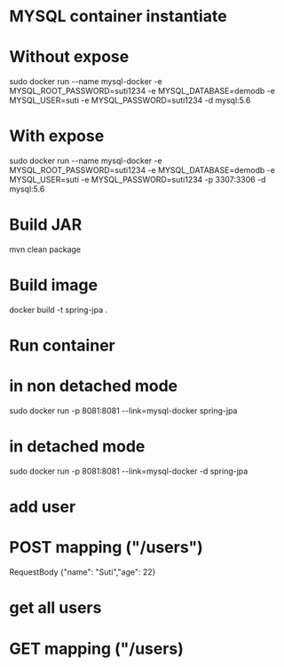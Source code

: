 # MYSQL container instantiate

# Without expose

sudo docker run --name mysql-docker -e MYSQL_ROOT_PASSWORD=suti1234 -e MYSQL_DATABASE=demodb -e MYSQL_USER=suti -e MYSQL_PASSWORD=suti1234 -d mysql:5.6

# With expose

sudo docker run --name mysql-docker -e MYSQL_ROOT_PASSWORD=suti1234 -e MYSQL_DATABASE=demodb -e MYSQL_USER=suti -e MYSQL_PASSWORD=suti1234 -p 3307:3306 -d mysql:5.6

# Build JAR

mvn clean package

# Build image

docker build -t spring-jpa .

# Run container

# in non detached mode

sudo docker run -p 8081:8081 --link=mysql-docker spring-jpa

# in detached mode

sudo docker run -p 8081:8081 --link=mysql-docker -d spring-jpa

# add user
# POST mapping ("/users")

RequestBody
{"name": "Suti","age": 22}

# get all users
# GET mapping ("/users)
